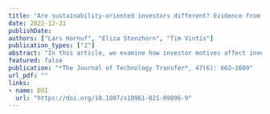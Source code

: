 ```yaml
---
title: "Are sustainability-oriented investors different? Evidence from equity crowdfunding"
date: 2022-12-31
publishDate: 
authors: ["Lars Hornuf", "Eliza Stenzhorn", "Tim Vintis"]
publication_types: ["2"]
abstract: "In this article, we examine how investor motives affect investment behavior in equity crowdfunding. In particular, we compare the investment behavior of sustainability-oriented with ordinary crowd investors on six leading equity crowdfunding platforms in Austria and Germany and investigate whether they suffer from a default shock that was recently identified by Dorfleitner et al. (2019). In general, we find evidence of a default shock in equity crowdfunding that occurs immediately after the event or if investors experience more than two insolvencies. Moreover, we find that sustainability-oriented investors pledge larger amounts of money and invest in more campaigns than ordinary crowd investors. The results also suggest that sustainability-oriented crowd investors care about non-financial returns, as they react more sensitively after experiencing a default in their equity crowdfunding portfolios, which indicates that they suffer beyond the pure financial loss. These findings contribute to recent literature on equity crowdfunding, socially responsible investing, and how individual investment motives and personal experiences affect investment decisions."
featured: false
publication: "*The Journal of Technology Transfer*, 47(6): 662–1689"
url_pdf: ""
links:
- name: DOI
  url: "https://doi.org/10.1007/s10961-021-09896-9"
---
```


